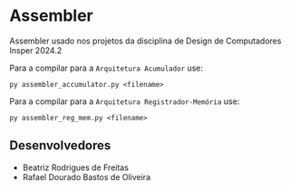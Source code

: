 # Assembler

Assembler usado nos projetos da disciplina de Design de Computadores Insper 2024.2

Para a compilar para a `Arquitetura Acumulador` use:
```
py assembler_accumulator.py <filename>
```

Para a compilar para a `Arquitetura Registrador-Memória` use:
```
py assembler_reg_mem.py <filename>
```

## Desenvolvedores

- Beatriz Rodrigues de Freitas
- Rafael Dourado Bastos de Oliveira
